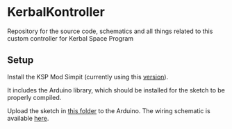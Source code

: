 # KerbalKontroller
Repository for the source code, schematics and all things related to this custom controller for Kerbal Space Program

## Setup
Install the KSP Mod Simpit (currently using this [version](https://github.com/PBechon/KerbalSimpitRevamped/releases/tag/v2.0-alpha-6)).

It includes the Arduino library, which should be installed for the sketch to be properly compiled.

Upload the sketch in [this folder](https://github.com/NathaelBoni/KerbalKontroller/tree/main/ArduinoKode) to the Arduino. The wiring schematic is available [here](https://github.com/NathaelBoni/KerbalKontroller/blob/main/circuit.png).
